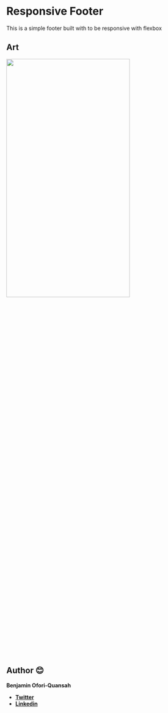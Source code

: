 # Responsive Footer

This is a simple footer built with to be responsive with flexbox

## Art

<img src="https://raw.githubusercontent.com/essilfiequansah/Responsive-Footer/master/screenshots/art1.png" width="80%"  height="40%"/>

## Author 😊

**Benjamin Ofori-Quansah**

- [**Twitter**](https://twitter.com/essilfiequansah)
- [**Linkedin**](https://www.linkedin.com/in/essilfiequansah/)
